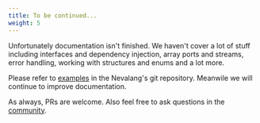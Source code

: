 ```yaml
---
title: To be continued...
weight: 5
---
```


Unfortunately documentation isn't finished. We haven't cover a lot of stuff including interfaces and dependency injection, array ports and streams, error handling, working with structures and enums and a lot more.

Please refer to [examples](https://github.com/nevalang/neva/tree/main/examples) in the Nevalang's git repository. Meanwile we will continue to improve documentation.

As always, PRs are welcome. Also feel free to ask questions in the [community](/community).
